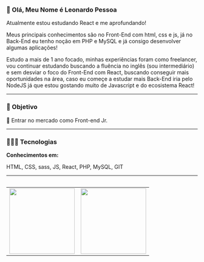 ### 👋 Olá, Meu Nome é Leonardo Pessoa

<p>Atualmente estou estudando React e me aprofundando!</p>

<p>Meus principais conhecimentos são no Front-End com html, css e js, já no Back-End eu tenho noção em PHP e MySQL e já consigo desenvolver algumas aplicações!</p>

<p>Estudo a mais de 1 ano focado, minhas experiências foram como freelancer, vou continuar estudando buscando a fluência no inglês (sou intermediário) e sem desviar o foco do Front-End com React, buscando conseguir mais oportunidades na área, caso eu começe a estudar mais Back-End iria pelo NodeJS já que estou gostando muito de Javascript e do ecosistema React!</p>

---

### 🎯 Objetivo
<p>📌 Entrar no mercado como Front-end Jr.</p> 

---

### 👨🏼‍💻 Tecnologias
**Conhecimentos em:**
<p>
  HTML,
  CSS,
  sass,
  JS,
  React,
  PHP,
  MySQL,
  GIT
</p>

---

<table align='left'>
  <row>
    <td>
     <!-- Card -->
      <img height='172' src='https://github-readme-stats.vercel.app/api/top-langs/?username=leonardopess&layout=compact'>
    </td>
    <td>
      <img height='172' src='https://github-readme-stats.vercel.app/api?username=leonardopess&show_icons=true'>
    </td>
  </row>
</table>
